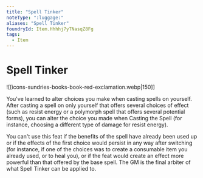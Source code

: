 ```yaml
---
title: "Spell Tinker"
noteType: ":luggage:"
aliases: "Spell Tinker"
foundryId: Item.Hhhhj7yTNasqZ8Fg
tags:
  - Item
---
```


# Spell Tinker
![[icons-sundries-books-book-red-exclamation.webp|150]]

You've learned to alter choices you make when casting spells on yourself. After casting a spell on only yourself that offers several choices of effect (such as resist energy or a polymorph spell that offers several potential forms), you can alter the choice you made when Casting the Spell (for instance, choosing a different type of damage for resist energy).

You can't use this feat if the benefits of the spell have already been used up or if the effects of the first choice would persist in any way after switching (for instance, if one of the choices was to create a consumable item you already used, or to heal you), or if the feat would create an effect more powerful than that offered by the base spell. The GM is the final arbiter of what Spell Tinker can be applied to.

